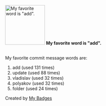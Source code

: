 <img src="https://my-badges.github.io/my-badges/favorite-word.png" alt="My favorite word is &quot;add&quot;." title="My favorite word is &quot;add&quot;." width="128">
<strong>My favorite word is &quot;add&quot;.</strong>
<br><br>

My favorite commit message words are:

1. add (used 131 times)
2. update (used 88 times)
3. vladislav (used 32 times)
4. polyakov (used 32 times)
5. folder (used 24 times)


Created by <a href="https://github.com/my-badges/my-badges">My Badges</a>